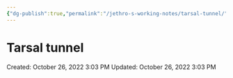 ```yaml
---
{"dg-publish":true,"permalink":"/jethro-s-working-notes/tarsal-tunnel/","dgPassFrontmatter":true}
---
```



# Tarsal tunnel

Created: October 26, 2022 3:03 PM
Updated: October 26, 2022 3:03 PM